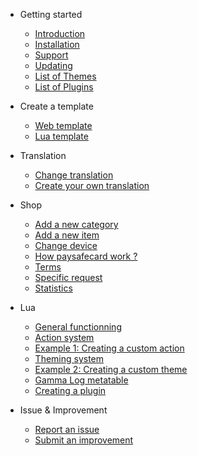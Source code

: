 - Getting started

  - [Introduction](README.md)
  - [Installation](installation.md)
  - [Support](support.md)
  - [Updating](updating.md)
  - [List of Themes](themes.md)
  - [List of Plugins](plugins.md)

- Create a template

  - [Web template](google.com)
  - [Lua template](google.com)
  
- Translation

  - [Change translation](changetrans.md)
  - [Create your own translation](createtrans.md)
  
- Shop

  - [Add a new category](addcat.md)
  - [Add a new item](additem.md)
  - [Change device](changedevice.md)
  - [How paysafecard work ?](psc.md)
  - [Terms](terms.md)
  - [Specific request](spreq.md)
  - [Statistics](stats.md)
  
 - Lua
    - [General functionning](general_functionning_lua.md)
    - [Action system](actions_system.md)
    - [Example 1: Creating a custom action](eg1_custom_action.md)
    - [Theming system](theming_system.md)
    - [Example 2: Creating a custom theme](eg2_custom_theme.md)
    - [Gamma Log metatable](log_metatable.md)
    - [Creating a plugin](creating_plugin_lua.md)
  
- Issue & Improvement
  - [Report an issue](issue.md)
  - [Submit an improvement](idea.md)
